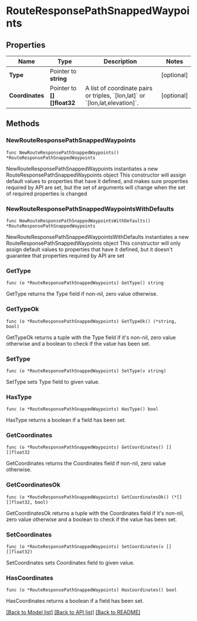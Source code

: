 # RouteResponsePathSnappedWaypoints

## Properties

Name | Type | Description | Notes
------------ | ------------- | ------------- | -------------
**Type** | Pointer to **string** |  | [optional] 
**Coordinates** | Pointer to **[][]float32** | A list of coordinate pairs or triples, &#x60;[lon,lat]&#x60; or &#x60;[lon,lat,elevation]&#x60;.  | [optional] 

## Methods

### NewRouteResponsePathSnappedWaypoints

`func NewRouteResponsePathSnappedWaypoints() *RouteResponsePathSnappedWaypoints`

NewRouteResponsePathSnappedWaypoints instantiates a new RouteResponsePathSnappedWaypoints object
This constructor will assign default values to properties that have it defined,
and makes sure properties required by API are set, but the set of arguments
will change when the set of required properties is changed

### NewRouteResponsePathSnappedWaypointsWithDefaults

`func NewRouteResponsePathSnappedWaypointsWithDefaults() *RouteResponsePathSnappedWaypoints`

NewRouteResponsePathSnappedWaypointsWithDefaults instantiates a new RouteResponsePathSnappedWaypoints object
This constructor will only assign default values to properties that have it defined,
but it doesn't guarantee that properties required by API are set

### GetType

`func (o *RouteResponsePathSnappedWaypoints) GetType() string`

GetType returns the Type field if non-nil, zero value otherwise.

### GetTypeOk

`func (o *RouteResponsePathSnappedWaypoints) GetTypeOk() (*string, bool)`

GetTypeOk returns a tuple with the Type field if it's non-nil, zero value otherwise
and a boolean to check if the value has been set.

### SetType

`func (o *RouteResponsePathSnappedWaypoints) SetType(v string)`

SetType sets Type field to given value.

### HasType

`func (o *RouteResponsePathSnappedWaypoints) HasType() bool`

HasType returns a boolean if a field has been set.

### GetCoordinates

`func (o *RouteResponsePathSnappedWaypoints) GetCoordinates() [][]float32`

GetCoordinates returns the Coordinates field if non-nil, zero value otherwise.

### GetCoordinatesOk

`func (o *RouteResponsePathSnappedWaypoints) GetCoordinatesOk() (*[][]float32, bool)`

GetCoordinatesOk returns a tuple with the Coordinates field if it's non-nil, zero value otherwise
and a boolean to check if the value has been set.

### SetCoordinates

`func (o *RouteResponsePathSnappedWaypoints) SetCoordinates(v [][]float32)`

SetCoordinates sets Coordinates field to given value.

### HasCoordinates

`func (o *RouteResponsePathSnappedWaypoints) HasCoordinates() bool`

HasCoordinates returns a boolean if a field has been set.


[[Back to Model list]](../README.md#documentation-for-models) [[Back to API list]](../README.md#documentation-for-api-endpoints) [[Back to README]](../README.md)


